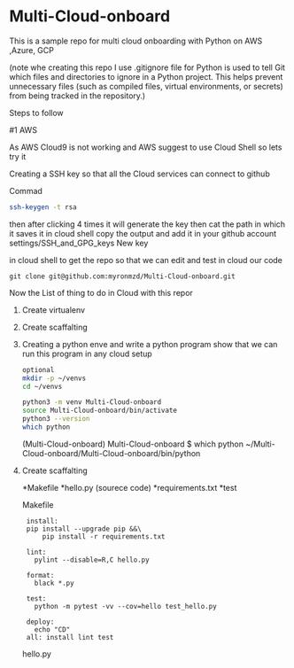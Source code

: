 # Multi-Cloud-onboard
This is a sample repo for multi cloud onboarding with Python on AWS ,Azure, GCP  

(note whe creating this repo I use .gitignore file for Python is used to tell Git which files and directories to ignore in a Python project. This helps prevent unnecessary files (such as compiled files, virtual environments, or secrets) from being tracked in the repository.)

Steps to follow 

#1 AWS 

As AWS Cloud9 is not working and AWS suggest to use Cloud Shell so lets try it 

Creating a SSH key so that all the Cloud services can connect to github 

 Commad 
 ```bash
ssh-keygen -t rsa 
```
then after clicking 4 times it will generate the key 
then cat the path in which it saves it in cloud shell 
copy the output and add it in your github account settings/SSH_and_GPG_keys New key

in cloud shell to get the repo so that we can edit and test in cloud our code 
```
git clone git@github.com:myronmzd/Multi-Cloud-onboard.git
```

Now the List of thing to do in Cloud with this repor 

1. Create virtualenv
2. Create scaffalting


1. Creating a python enve and write a python program show that we can run this program in any cloud setup
   ```sh
   optional
   mkdir -p ~/venvs
   cd ~/venvs
   
   python3 -m venv Multi-Cloud-onboard
   source Multi-Cloud-onboard/bin/activate
   python3 --version
   which python
   ```

   (Multi-Cloud-onboard) Multi-Cloud-onboard $ which python
    ~/Multi-Cloud-onboard/Multi-Cloud-onboard/bin/python
   
3. Create scaffalting
   
   *Makefile
   *hello.py (sourece code)
   *requirements.txt
   *test 

   Makefile
   ```
    install:
  	pip install --upgrade pip &&\
  		pip install -r requirements.txt

    lint:
      pylint --disable=R,C hello.py
    
    format:
      black *.py
    
    test:
      python -m pytest -vv --cov=hello test_hello.py
    
    deploy:
      echo "CD"
    all: install lint test
   ```

   hello.py
   
   
